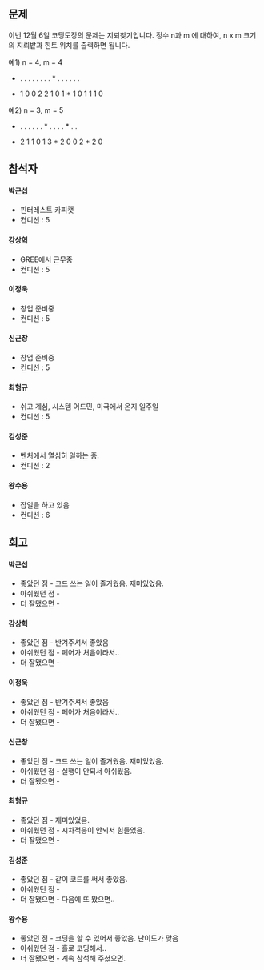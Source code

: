 ## 문제  ##

이번 12월 6일 코딩도장의 문제는 지뢰찾기입니다.
정수 n과 m 에 대하여, n x m 크기의 지뢰밭과 힌트 위치를 출력하면 됩니다.

예1) n = 4, m = 4

* . . .
. . . .
. * . .
. . . .

* 1 0 0
2 2 1 0
1 * 1 0
1 1 1 0

예2) n = 3, m = 5

* . . . .
. . * . .
. . * . .

* 2 1 1 0
1 3 * 2 0
0 2 * 2 0


## 참석자 ##

#### 박근섭 ###
  * 핀터레스트 카피캣
  * 컨디션 : 5

#### 강상혁 ####
  * GREE에서 근무중
  * 컨디션 : 5

#### 이정욱 ####
  * 창업 준비중
  * 컨디션 : 5

#### 신근창 ####
  * 창업 준비중
  * 컨디션 : 5

#### 최형규 ####
  * 쉬고 계심, 시스템 어드민, 미국에서 온지 일주일
  * 컨디션 : 5

#### 김성준 ####
  * 벤처에서 열심히 일하는 중.
  * 컨디션 : 2

#### 왕수용 ####
  * 잡일을 하고 있음
  * 컨디션 : 6


## 회고 ##

#### 박근섭 ###
  * 좋았던 점 - 코드 쓰는 일이 즐거웠음. 재미있었음.
  * 아쉬웠던 점 - 
  * 더 잘됐으면 - 

#### 강상혁 ####
  * 좋았던 점 - 반겨주셔서 좋았음
  * 아쉬웠던 점 - 페어가 처음이라서.. 
  * 더 잘됐으면 - 

#### 이정욱 ####
  * 좋았던 점 - 반겨주셔서 좋았음
  * 아쉬웠던 점 - 페어가 처음이라서.. 
  * 더 잘됐으면 - 

#### 신근창 ####
  * 좋았던 점 - 코드 쓰는 일이 즐거웠음. 재미있었음.
  * 아쉬웠던 점 - 실행이 안되서 아쉬웠음.
  * 더 잘됐으면 - 

#### 최형규 ####
  * 좋았던 점 - 재미있었음.
  * 아쉬웠던 점 - 시차적응이 안되서 힘들었음.
  * 더 잘됐으면 - 

#### 김성준 ####
  * 좋았던 점 - 같이 코드를 써서 좋았음.
  * 아쉬웠던 점 - 
  * 더 잘됐으면 - 다음에 또 봤으면..

#### 왕수용 ####
  * 좋았던 점 - 코딩을 할 수 있어서 좋았음. 난이도가 맞음
  * 아쉬웠던 점 - 홀로 코딩해서..
  * 더 잘됐으면 - 계속 참석해 주셨으면.




